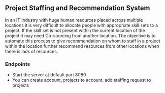 ## Project Staffing and Recommendation System
In an IT Industry with huge human resources placed across multiple locations it is very difficult to allocate people with appropriate skill sets to a project. If the skill set is not present within the current location of the project it may need Co-sourcing from another location. The objective is to automate this process to give recommendation on whom to staff in a project within the location further recommend resources from other locations when there is lack of resources.

### Endpoints
* Start the server at default port 8080
* You can create account, projects to account, add staffing request to projects 
